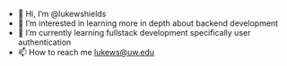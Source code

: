 - 👋 Hi, I’m @lukewshields
- 👀 I’m interested in learning more in depth about backend development
- 🌱 I’m currently learning fullstack development specifically user authentication
- 📫 How to reach me lukews@uw.edu

<!---
lukewshields/lukewshields is a ✨ special ✨ repository because its `README.md` (this file) appears on your GitHub profile.
You can click the Preview link to take a look at your changes.
--->
